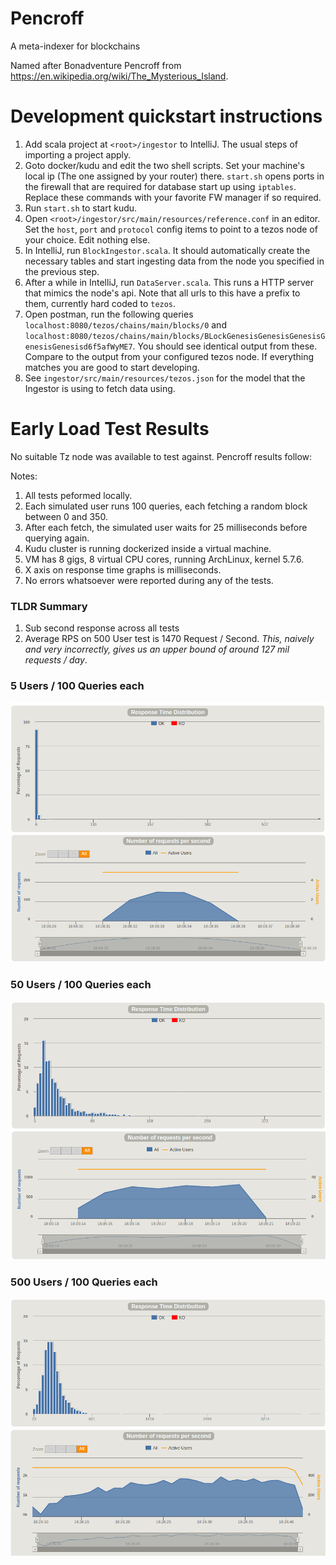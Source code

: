 # Pencroff
A meta-indexer for blockchains

Named after Bonadventure Pencroff from https://en.wikipedia.org/wiki/The_Mysterious_Island.


# Development quickstart instructions

1. Add scala project at `<root>/ingestor` to IntelliJ. The usual steps of importing a project apply.
1. Goto docker/kudu and edit the two shell scripts. Set your machine's local ip (The one assigned by your router) there. `start.sh` opens ports in the firewall that are required for database start up using `iptables`. Replace these commands with your favorite FW manager if so required.
1. Run `start.sh` to start kudu.
1. Open `<root>/ingestor/src/main/resources/reference.conf` in an editor. Set the `host`, `port` and `protocol` config items to point to a tezos node of your choice. Edit nothing else.
1. In IntelliJ, run `BlockIngestor.scala`. It should automatically create the necessary tables and start ingesting data from the node you specified in the previous step.
1. After a while in IntelliJ, run `DataServer.scala`. This runs a HTTP server that mimics the node's api. Note that all urls to this have a prefix to them, currently hard coded to `tezos`.
1. Open postman, run the following queries `localhost:8080/tezos/chains/main/blocks/0` and `localhost:8080/tezos/chains/main/blocks/BLockGenesisGenesisGenesisGenesisGenesisd6f5afWyME7`. You should see identical output from these. Compare to the output from your configured tezos node. If everything matches you are good to start developing.
1. See `ingestor/src/main/resources/tezos.json` for the model that the Ingestor is using to fetch data using.


# Early Load Test Results

No suitable Tz node was available to test against. Pencroff results follow:

Notes:
1. All tests peformed locally.
1. Each simulated user runs 100 queries, each fetching a random block between 0 and 350.
1. After each fetch, the simulated user waits for 25 milliseconds before querying again.
1. Kudu cluster is running dockerized inside a virtual machine.
1. VM has 8 gigs, 8 virtual CPU cores, running ArchLinux, kernel 5.7.6.
1. X axis on response time graphs is milliseconds.
1. No errors whatsoever were reported during any of the tests.

### TLDR Summary
1. Sub second response across all tests
1. Average RPS on 500 User test is 1470 Request / Second. *This, naively and very incorrectly, gives us an upper bound of around 127 mil requests / day*.

### 5 Users / 100 Queries each
![Response time distribution](docs/loadtest/rt-5U-100Q.png)
![Requests per second](docs/loadtest/rps-5U-100Q.png)

### 50 Users / 100 Queries each
![Response time distribution](docs/loadtest/rt-50U-100Q.png)
![Requests per second](docs/loadtest/rps-50U-100Q.png)

### 500 Users / 100 Queries each
![Response time distribution](docs/loadtest/rt-500U-100Q.png)
![Requests per second](docs/loadtest/rps-500U-100Q.png)
